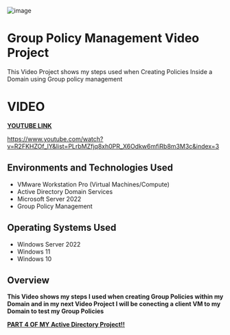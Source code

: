 <p align="center">
  
![image](https://github.com/user-attachments/assets/49e2d4ae-ea00-4c87-bc3b-54a4013fcc32)



</p>

<h1>Group Policy Management Video Project</h1>
This Video Project shows my steps used when Creating Policies Inside a Domain using Group policy management<br />

<h1> VIDEO </h1>

**[YOUTUBE LINK](https://youtu.be/R2FKHZOf_lY)**

https://www.youtube.com/watch?v=R2FKHZOf_lY&list=PLrbMZfjq8xh0PR_X6Odkw6mfiRb8m3M3c&index=3

<h2>Environments and Technologies Used</h2>

- VMware Workstation Pro (Virtual Machines/Compute)
- Active Directory Domain Services
- Microsoft Server 2022
- Group Policy Management

<h2>Operating Systems Used </h2>

- Windows Server 2022
- Windows 11
- Windows 10



<h2>Overview</h2>




**This Video shows my steps I used when creating Group Policies within my Domain and in my next Video Project I will be conecting a client VM to my Domain to test my Group Policies**

**[PART 4 OF MY Active Directory Project!!](https://github.com/MartindIT/AD-pt.4?tab=readme-ov-file
)**




